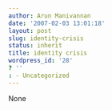 ```yaml
---
author: Arun Manivannan
date: '2007-02-03 13:01:18'
layout: post
slug: identity-crisis
status: inherit
title: identity crisis
wordpress_id: '28'
? ''
: - Uncategorized
---
```


None

